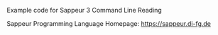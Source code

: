Example code for Sappeur 3 Command Line Reading


Sappeur Programming Language Homepage: https://sappeur.di-fg.de
